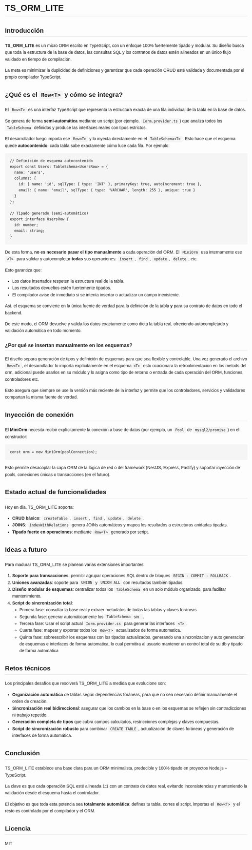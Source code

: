 <!DOCTYPE html>
<html lang="es">
<head>
  <meta charset="UTF-8" />
  <title>TS_ORM_LITE - Documentación Oficial</title>
  <style>
    body { font-family: Arial, sans-serif; line-height: 1.6; margin: 2rem; max-width: 900px; }
    code, pre { background: #f5f5f5; padding: 0.2rem 0.4rem; border-radius: 4px; }
    pre { padding: 1rem; overflow-x: auto; }
    h1, h2, h3 { border-bottom: 1px solid #ddd; padding-bottom: 0.2rem; }
  </style>
</head>
<body>

<h1>TS_ORM_LITE</h1>

<h2>Introducción</h2>
<p><strong>TS_ORM_LITE</strong> es un micro ORM escrito en TypeScript, con un enfoque 100% fuertemente tipado y modular.
Su diseño busca que toda la estructura de la base de datos, las consultas SQL y los contratos de datos estén alineados en un único flujo validado en tiempo de compilación.</p>

<p>La meta es minimizar la duplicidad de definiciones y garantizar que cada operación CRUD esté validada y documentada por el propio compilador TypeScript.</p>

<h2>¿Qué es el <code>Row&lt;T&gt;</code> y cómo se integra?</h2>

<p>El <code>Row&lt;T&gt;</code> es una interfaz TypeScript que representa la estructura exacta de una fila individual de la tabla en la base de datos.</p>

<p>Se genera de forma <strong>semi-automática</strong> mediante un script (por ejemplo, <code>Iorm.provider.ts</code>) que analiza todos los <code>TableSchema</code> definidos y produce las interfaces reales con tipos estrictos.</p>

<p>El desarrollador luego importa ese <code>Row&lt;T&gt;</code> y lo inyecta directamente en el <code>TableSchema&lt;T&gt;</code>.  
Esto hace que el esquema quede <strong>autocontenido</strong>: cada tabla sabe exactamente cómo luce cada fila.  
Por ejemplo:</p>

<pre><code>// Definición de esquema autocontenido
export const Users: TableSchema&lt;UsersRow&gt; = {
  name: 'users',
  columns: {
    id: { name: 'id', sqlType: { type: 'INT' }, primaryKey: true, autoIncrement: true },
    email: { name: 'email', sqlType: { type: 'VARCHAR', length: 255 }, unique: true }
  }
};

// Tipado generado (semi-automático)
export interface UsersRow {
  id: number;
  email: string;
}</code></pre>

<p>De esta forma, <strong>no es necesario pasar el tipo manualmente</strong> a cada operación del ORM.  
El <code>MiniOrm</code> usa internamente ese <code>&lt;T&gt;</code> para validar y autocompletar <strong>todas</strong> sus operaciones:
<code>insert</code>, <code>find</code>, <code>update</code>, <code>delete</code>, etc.</p>

<p>Esto garantiza que:</p>
<ul>
  <li>Los datos insertados respeten la estructura real de la tabla.</li>
  <li>Los resultados devueltos estén fuertemente tipados.</li>
  <li>El compilador avise de inmediato si se intenta insertar o actualizar un campo inexistente.</li>
</ul>

<p>Así, el esquema se convierte en la única fuente de verdad para la definición de la tabla <strong>y</strong> para su contrato de datos en todo el backend.</p>


<p>De este modo, el ORM devuelve y valida los datos exactamente como dicta la tabla real, ofreciendo autocompletado y validación automática en todo momento.</p>

<h3>¿Por qué se insertan manualmente en los esquemas?</h3>
<p>El diseño separa generación de tipos y definición de esquemas para que sea flexible y controlable.  
Una vez generado el archivo <code>Row&lt;T&gt;</code>, el desarrollador lo importa explícitamente en el esquema<code>&lt;T&gt;</code> esto ocacionara la retroalimentacion en los metods del orm, adicional puede usarlos en su módulo y lo asigna como tipo de retorno o entrada de cada operación del ORM, funciones, controladores etc.</p>

<p>Esto asegura que siempre se use la versión más reciente de la interfaz y permite que los controladores, servicios y validadores compartan la misma fuente de verdad.</p>

<h2>Inyección de conexión</h2>
<p>El <strong>MiniOrm</strong> necesita recibir explícitamente la conexión a base de datos (por ejemplo, un <code>Pool</code> de <code>mysql2/promise</code>) en el constructor:</p>

<pre><code>const orm = new MiniOrm(poolConnection);</code></pre>

<p>Esto permite desacoplar la capa ORM de la lógica de red o del framework (NestJS, Express, Fastify) y soportar inyección de pools, conexiones únicas o transacciones (en el futuro).</p>

<h2>Estado actual de funcionalidades</h2>
<p>Hoy en día, TS_ORM_LITE soporta:</p>
<ul>
  <li><strong>CRUD básico</strong>: <code>createTable</code>, <code>insert</code>, <code>find</code>, <code>update</code>, <code>delete</code>.</li>
  <li><strong>JOINS</strong>: <code>indexWithRelations</code> genera JOINs automáticos y mapea los resultados a estructuras anidadas tipadas.</li>
  <li><strong>Tipado fuerte en operaciones</strong>: mediante <code>Row&lt;T&gt;</code> generado por script.</li>
</ul>

<h2>Ideas a futuro</h2>
<p>Para madurar TS_ORM_LITE se planean varias extensiones importantes:</p>
<ol>
  <li><strong>Soporte para transacciones</strong>: permitir agrupar operaciones SQL dentro de bloques <code>BEGIN - COMMIT - ROLLBACK</code>.</li>
  <li><strong>Uniones avanzadas</strong>: soporte para <code>UNION</code> y <code>UNION ALL</code> con resultados también tipados.</li>
  <li><strong>Diseño modular de esquemas</strong>: centralizar todos los <code>TableSchema</code> en un solo módulo organizado, para facilitar mantenimiento.</li>
  <li><strong>Script de sincronización total</strong>:
    <ul>
      <li>Primera fase: consultar la base real y extraer metadatos de todas las tablas y claves foráneas.</li>
      <li>Segunda fase: generar automáticamente los <code>TableSchema</code> sin<code><T></code>.</li>
       <li>Tercera fase: Usar el script actual <code>Iorm.provider.ss</code> para generar las interfaces <code>&lt;T&gt;</code>.</li>
      <li>Cuarta fase: mapear y exportar todos los <code>Row&lt;T&gt;</code> actualizados de forma automatica.</li>
      <li>Quinta fase: sobreescribir los esquemas con los tipados actualizados, generando una sincronizacion y auto generacion de esquemas e interfaces de forma automatica, lo cual permitira al usuario mantener un control total de su db y tipado de forma automatica </li>
    </ul>
  </li>
</ol>

<h2>Retos técnicos</h2>
<p>Los principales desafíos que resolverá TS_ORM_LITE a medida que evolucione son:</p>
<ul>
  <li><strong>Organización automática</strong> de tablas según dependencias foráneas, para que no sea necesario definir manualmente el orden de creación.</li>
  <li><strong>Sincronización real bidireccional</strong>: asegurar que los cambios en la base o en los esquemas se reflejen sin contradicciones ni trabajo repetido.</li>
  <li><strong>Generación completa de tipos</strong> que cubra campos calculados, restricciones complejas y claves compuestas.</li>
  <li><strong>Script de sincronización robusto</strong> para combinar <code>CREATE TABLE</code>, actualización de claves foráneas y generación de interfaces de forma automática.</li>
</ul>

<h2>Conclusión</h2>
<p>TS_ORM_LITE establece una base clara para un ORM minimalista, predecible y 100% tipado en proyectos Node.js + TypeScript.</p>

<p>La clave es que cada operación SQL esté alineada 1:1 con un contrato de datos real, evitando inconsistencias y manteniendo la validación desde el esquema hasta el controlador.</p>

<p>El objetivo es que toda esta potencia sea <strong>totalmente automática</strong>: defines tu tabla, corres el script, importas el <code>Row&lt;T&gt;</code> y el resto es controlado por el compilador y el ORM.</p>

<h2>Licencia</h2>
<p>MIT</p>

</body>
</html>
